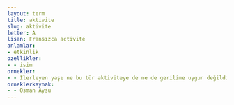 ```yaml
---
layout: term
title: aktivite
slug: aktivite
letter: A
lisan: Fransızca activité
anlamlar:
- etkinlik
ozellikler:
- - isim
ornekler:
- - İlerleyen yaşı ne bu tür aktiviteye de ne de gerilime uygun değildi.
orneklerkaynak:
- - Osman Aysu
---
```


